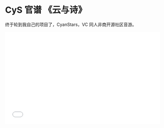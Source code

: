 # CyS 官谱 《云与诗》

终于轮到我自己的项目了，CyanStars，VC 同人非商开源社区音游。

<div style="position: relative; padding: 30% 45%;">
<iframe style="position: absolute; width: 100%; height: 100%; left: 0; top: 0;" src="//player.bilibili.com/player.html?aid=963658057&page=1" scrolling="no" border="0" frameborder="no" framespacing="0" allowfullscreen="true"></iframe>
</div>
